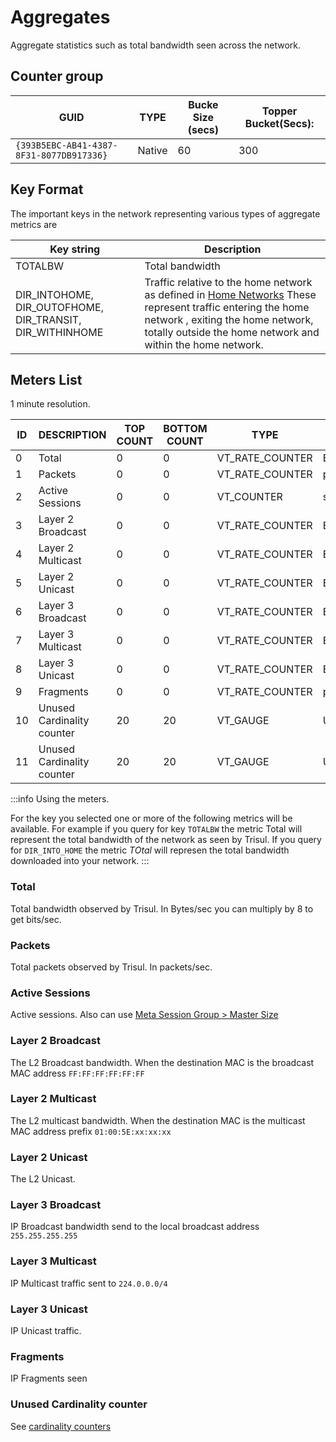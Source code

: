 # Aggregates

Aggregate statistics such as total bandwidth seen across the network.


## Counter group

| GUID                                     | TYPE   | Bucke Size (secs) | Topper Bucket(Secs): |
| ---------------------------------------- | ------ | ----------------- | -------------------- |
| `{393B5EBC-AB41-4387-8F31-8077DB917336}` | Native | 60                | 300                  |



## Key Format 

The important keys in the network representing various types of aggregate metrics are 

| Key string | Description | 
| -- | ---- |
|TOTALBW | Total bandwidth |
|DIR_INTOHOME, DIR_OUTOFHOME, DIR_TRANSIT, DIR_WITHINHOME | Traffic relative to the home network as defined in [Home Networks](/docs/ag/context/home_networks) These represent traffic entering the home network , exiting the home network, totally outside the home network and within the home network. |


## Meters List

1 minute resolution.

| ID  | DESCRIPTION                | TOP COUNT | BOTTOM COUNT | TYPE            | UNITS   |
| --- | -------------------------- | --------- | ------------ | --------------- | ------- |
| 0   | Total                      | 0         | 0            | VT_RATE_COUNTER | Bps     |
| 1   | Packets                    | 0         | 0            | VT_RATE_COUNTER | pps     |
| 2   | Active Sessions            | 0         | 0            | VT_COUNTER      | sess    |
| 3   | Layer 2 Broadcast          | 0         | 0            | VT_RATE_COUNTER | Bps     |
| 4   | Layer 2 Multicast          | 0         | 0            | VT_RATE_COUNTER | Bps     |
| 5   | Layer 2 Unicast            | 0         | 0            | VT_RATE_COUNTER | Bps     |
| 6   | Layer 3 Broadcast          | 0         | 0            | VT_RATE_COUNTER | Bps     |
| 7   | Layer 3 Multicast          | 0         | 0            | VT_RATE_COUNTER | Bps     |
| 8   | Layer 3 Unicast            | 0         | 0            | VT_RATE_COUNTER | Bps     |
| 9   | Fragments                  | 0         | 0            | VT_RATE_COUNTER | pps     |
| 10  | Unused Cardinality counter | 20        | 20           | VT_GAUGE        | Uniques |
| 11  | Unused Cardinality counter | 20        | 20           | VT_GAUGE        | Uniques |


:::info   Using the meters.

For the key you selected one or more of the following metrics will be available. For example if you query for key `TOTALBW`  the metric Total will represent the total bandwidth of the network as seen by Trisul. If you query for `DIR_INTO_HOME` the metric _TOtal_ will represen the total bandwidth downloaded into your network.
:::


### Total

Total bandwidth observed by Trisul. In Bytes/sec you can multiply by 8 to get bits/sec. 

### Packets

Total packets observed by Trisul. In packets/sec. 

### Active Sessions

Active sessions. Also can use [Meta Session Group > Master Size ](/docs/counter-groups/meta-session-group#master-size)

### Layer 2 Broadcast

The L2 Broadcast bandwidth.  When the destination MAC is the broadcast MAC address  `FF:FF:FF:FF:FF:FF`

### Layer 2 Multicast

The L2 multicast bandwidth. When the destination MAC is the multicast MAC address prefix `01:00:5E:xx:xx:xx`

### Layer 2 Unicast

The L2 Unicast. 

### Layer 3 Broadcast

IP Broadcast bandwidth send to the local broadcast address `255.255.255.255`

### Layer 3 Multicast

IP Multicast traffic sent to `224.0.0.0/4` 

### Layer 3 Unicast

IP Unicast traffic.

### Fragments

IP Fragments seen 

### Unused Cardinality counter

See [cardinality counters](/docs/ag/context/cardinality_countergroups)